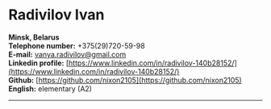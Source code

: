 # Radivilov Ivan

**Minsk, Belarus**  
**Telephone number:** +375(29)720-59-98  
**E-mail:** [vanya.radivilov@gmail.com](vanya.radivilov@gmail.com)  
**Linkedin profile:** [https://www.linkedin.com/in/radivilov-140b28152/](https://www.linkedin.com/in/radivilov-140b28152/)  
**Github:** [https://github.com/nixon2105](https://github.com/nixon2105)  
**English:** elementary (A2)

---
